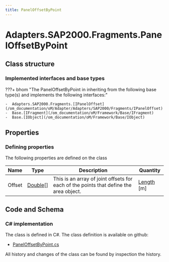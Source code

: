 ```yaml
---
title: PanelOffsetByPoint
---
```


# Adapters.SAP2000.Fragments.PanelOffsetByPoint



## Class structure

### Implemented interfaces and base types

???+ bhom "The PanelOffsetByPoint in inheriting from the following base type(s) and implements the following interfaces:"

    -  Adapters.SAP2000.Fragments.[IPanelOffset](/om_documentation/oM/Adapter/Adapters/SAP2000/Fragments/IPanelOffset)
    -  Base.[IFragment](/om_documentation/oM/Framework/Base/IFragment)
    -  Base.[IObject](/om_documentation/oM/Framework/Base/IObject)


## Properties



### Defining properties

The following properties are defined on the class

| Name             | Type             | Description      | Quantity         |
|------------------|------------------|------------------|------------------|
| Offset | [Double[]](https://learn.microsoft.com/en-us/dotnet/api/System.Double[]?view=netstandard-2.0) | This is an array of joint offsets for each of the points that define the area object. | [Length](/om_documentation/oM/Dimensional/Quantities/Attributes/Length) [m] |


## Code and Schema

### C# implementation

The class is defined in C#. The class definition is available on github:

- [PanelOffsetByPoint.cs](https://github.com/BHoM/SAP2000_Toolkit/blob/develop/SAP2000_oM/Fragments/PanelOffsetByPoint.cs)

All history and changes of the class can be found by inspection the history.
